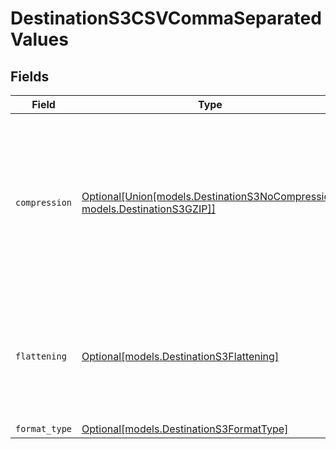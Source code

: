 # DestinationS3CSVCommaSeparatedValues


## Fields

| Field                                                                                                                                          | Type                                                                                                                                           | Required                                                                                                                                       | Description                                                                                                                                    |
| ---------------------------------------------------------------------------------------------------------------------------------------------- | ---------------------------------------------------------------------------------------------------------------------------------------------- | ---------------------------------------------------------------------------------------------------------------------------------------------- | ---------------------------------------------------------------------------------------------------------------------------------------------- |
| `compression`                                                                                                                                  | [Optional[Union[models.DestinationS3NoCompression, models.DestinationS3GZIP]]](../models/destinations3compression.md)                          | :heavy_minus_sign:                                                                                                                             | Whether the output files should be compressed. If compression is selected, the output filename will have an extra extension (GZIP: ".csv.gz"). |
| `flattening`                                                                                                                                   | [Optional[models.DestinationS3Flattening]](../models/destinations3flattening.md)                                                               | :heavy_minus_sign:                                                                                                                             | Whether the input json data should be normalized (flattened) in the output CSV. Please refer to docs for details.                              |
| `format_type`                                                                                                                                  | [Optional[models.DestinationS3FormatType]](../models/destinations3formattype.md)                                                               | :heavy_minus_sign:                                                                                                                             | N/A                                                                                                                                            |